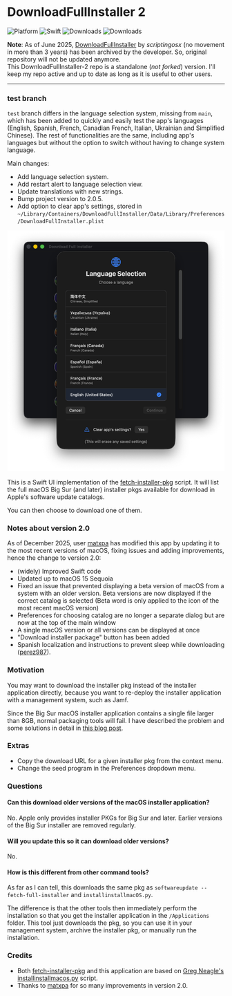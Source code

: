 # DownloadFullInstaller 2

![Platform](https://img.shields.io/badge/macOS-11+-lavender.svg)
![Swift](https://img.shields.io/badge/Swift-5.5-orange.svg)
![Downloads](https://img.shields.io/github/downloads/perez987/DownloadFullInstaller-2/total?label=Downloads&color=00cd00)
![Downloads](https://img.shields.io/github/downloads/perez987/DownloadFullInstaller-2/latest/total?label=Latest&color=00cd00)
<!--![Downloads](https://img.shields.io/github/downloads/perez987/DownloadFullInstaller-2/2.0.3-71/total?label=v2.0.3-71&color=00cd00)
![Downloads](https://img.shields.io/github/downloads/perez987/DownloadFullInstaller-2/total?label=Downloads&color=00cd00)
<!-- ![Swift](https://img.shields.io/badge/Swift-5.5-orange.svg)
![Downloads](https://img.shields.io/github/downloads/perez987/DownloadFullInstaller-2/total?label=Downloads&color=00cd00) 
[![Ask DeepWiki](https://deepwiki.com/badge.svg)](https://deepwiki.com/perez987/DownloadFullInstaller-2)
![Downloads](https://img.shields.io/badge/Downloads-43-00cd00) -->

**Note**: As of June 2025, [DownloadFullInstaller](https://github.com/scriptingosx/DownloadFullInstaller) by <em>scriptingosx</em> (no movement in more than 3 years) has been archived by the developer. So, original repository will not be updated anymore.<br>
This DownloadFullInstaller-2 repo is a standalone (<em>not forked</em>) version. I'll keep my repo active and up to date as long as it is useful to other users.

---

### test branch

`test` branch differs in the language selection system, missing from `main`, which has been added to quickly and easily test the app's languages ​​(English, Spanish, French, Canadian French, Italian, Ukrainian and Simplified Chinese).
The rest of functionalities are the same, including app's languages ​​but without the option to switch without having to change system language.

Main changes:

- Add language selection system.
- Add restart alert to language selection view.
- Update translations with new strings.
- Bump project version to 2.0.5.
- Add option to clear app's settings, stored in `~/Library/Containers/DownloadFullInstaller/Data/Library/Preferences/DownloadFullInstaller.plist`


<img src="Images/DownloadFullInstaller-test.png" width="560px">

This is a Swift UI implementation of the [fetch-installer-pkg](https://github.com/scriptingosx/fetch-installer-pkg) script. It will list the full macOS Big Sur (and later) installer pkgs available for download in Apple's software update catalogs.

You can then choose to download one of them.

### Notes about version 2.0

As of December 2025, user [matxpa](https://github.com/matxpa) has modified this app by updating it to the most recent versions of macOS, fixing issues and adding improvements, hence the change to version 2.0:

* (widely) Improved Swift code
* Updated up to macOS 15 Sequoia
* Fixed an issue that prevented displaying a beta version of macOS from a system with an older version. Beta versions are now displayed if the correct catalog is selected (Beta word is only applied to the icon of the most recent macOS version)
* Preferences for choosing catalog are no longer a separate dialog but are now at the top of the main window
* A single macOS version or all versions can be displayed at once
* "Download installer package" button has been added
* Spanish localization and instructions to prevent sleep while downloading ([perez987](https://github.com/perez987)).

### Motivation

You may want to download the installer pkg instead of the installer application directly, because you want to re-deploy the installer application with a management system, such as Jamf. 

Since the Big Sur macOS installer application contains a single file larger than 8GB, normal packaging tools will fail. I have described the problem and some solutions in detail in [this blog post](https://scriptingosx.com/2020/11/deploying-the-big-sur-installer-application/).

### Extras

- Copy the download URL for a given installer pkg from the context menu.
- Change the seed program in the Preferences dropdown menu.

### Questions

#### Can this download older versions of the macOS installer application?

No. Apple only provides installer PKGs for Big Sur and later. Earlier versions of the Big Sur installer are removed regularly.

#### Will you update this so it can download older versions?

No.

#### How is this different from other command tools?

As far as I can tell, this downloads the same pkg as `softwareupdate --fetch-full-installer` and `installinstallmacOS.py`.

The difference is that the other tools then immediately perform the installation so that you get the installer application in the `/Applications` folder. This tool just downloads the pkg, so you can use it in your management system, archive the installer pkg, or manually run the installation.

<!-- Commented as obsolete
#### Skip sleep while downloading the installer

> **Note**: In August 2025, this has been superseded by Swift code integrated into the app.

Download Full Installer does not prevent the system from going to sleep while an installer is being downloaded. You can prevent this with the `caffeinate` command:

- open Terminal
- type `top | grep "Download"`
- stop `top` with Ctrl + C
- the output shows at the beginning of each line the PID of Download Full Installer
- type `caffeinate -w PID`(where PID is a number)
- sleep is blocked until Download Full Installer is closed.

``` bash
/Users/yo > top | grep "Download"
2233  Download Full In (more text...)
#stop with Ctrl + C
/Users/yo > caffeinate -w 2233
```
-->

### Credits

- Both [fetch-installer-pkg](https://github.com/scriptingosx/fetch-installer-pkg) and this application are based on [Greg Neagle's installinstallmacos.py](https://github.com/munki/macadmin-scripts/blob/main/installinstallmacos.py) script.
- Thanks to [matxpa](https://github.com/matxpa) for so many improvements in version 2.0.
